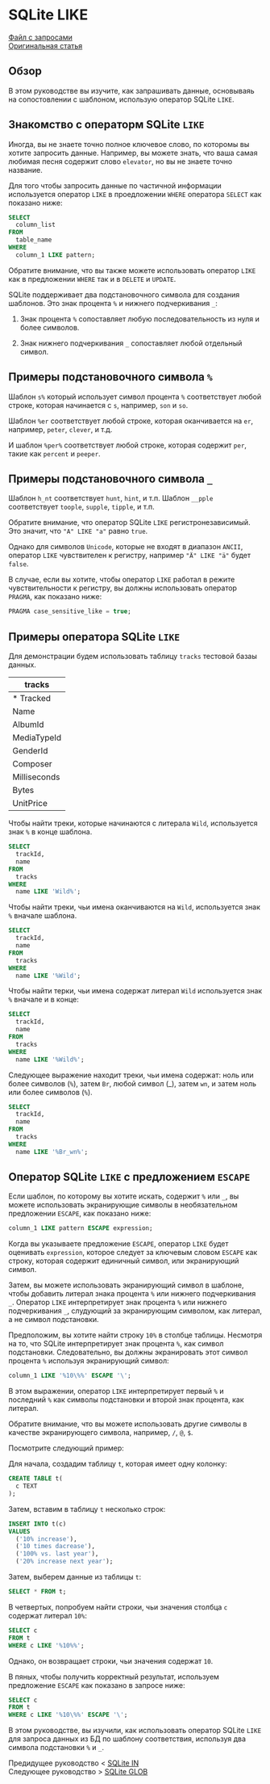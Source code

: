 # SQLite LIKE ######################

[Файл с запросами][querys]   
[Оригинальная статья][origin]

[querys]: ./querys.sql
[origin]: https://www.sqlitetutorial.net/sqlite-like/

## Обзор ##############################

В этом руководстве вы изучите, как запрашивать данные, основываяь на сопостовлении с шаблоном, использую оператор SQLite `LIKE`.

## Знакомство с операторм SQLite `LIKE`

Иногда, вы не знаете точно полное ключевое слово, по которомы вы хотите запросить данные. Например, вы можете знать, что ваша самая любимая песня содержит слово `elevator`, но вы не знаете точно название.

Для того чтобы запросить данные по частичной информации используется оператор `LIKE` в проедложении `WHERE` оператора `SELECT` как показано ниже:

~~~ SQL ~~~~~~~~~~~~~~~~~~~~~~~~~~~~~~~
SELECT
  column_list
FROM
  table_name
WHERE
  column_1 LIKE pattern;
~~~~~~~~~~~~~~~~~~~~~~~~~~~~~~~~~~~~~~~

Обратите внимание, что вы также можете использовать оператор `LIKE` как в предложении `WHERE` так и в `DELETE` и `UPDATE`.

SQLite поддерживает два подстановочного символа для создания шаблонов. Это знак процента `%` и нижнего подчеркивания `_`:

1. Знак процента `%` сопоставляет любую последовательность из нуля и более символов.

2. Знак нижнего подчеркивания `_` сопоставляет любой отдельный символ.

## Примеры подстановочного символа `%`

Шаблон `s%` который использует символ процента `%` соответствует любой строке, которая начинается с `s`, например, `son` и `so`.

Шаблон `%er` соответствует любой строке, которая оканчивается на `er`, например, `peter`, `clever`, и т.д.

И шаблон `%per%` соответствует любой строке, которая содержит `per`, такие как `percent` и `peeper`.

## Примеры подстановочного символа `_`

Шаблон `h_nt` соответствует `hunt`, `hint`, и т.п. Шаблон `__pple` соответствует `toople`, `supple`, `tipple`, и т.п.

Обратите внимание, что оператор SQLite `LIKE` регистронезависимый. Это значит, что `"A" LIKE "a"` равно `true`.

Однако для символов `Unicode`, которые не входят в диапазон `ANCII`, оператор `LIKE` чувствителен к регистру, например `"Ä" LIKE "ä"` будет `false`.

В случае, если вы хотите, чтобы оператор `LIKE` работал в режите чувствительности к регистру, вы должны использовать оператор `PRAGMA`, как показано ниже:

~~~ SQL ~~~~~~~~~~~~~~~~~~~~~~~~~~~~~~~
PRAGMA case_sensitive_like = true;
~~~~~~~~~~~~~~~~~~~~~~~~~~~~~~~~~~~~~~~

## Примеры оператора SQLite `LIKE`

Для демонстрации будем использовать таблицу `tracks` тестовой базаы данных.

|   tracks       |
|----------------|
| * Tracked      |
|   Name         |
|   AlbumId      |
|   MediaTypeId  |
|   GenderId     |
|   Composer     |
|   Milliseconds |
|   Bytes        |
|   UnitPrice    |

Чтобы найти треки, которые начинаются с литерала `Wild`, используется знак `%` в конце шаблона.

~~~ SQL ~~~~~~~~~~~~~~~~~~~~~~~~~~~~~~~
SELECT
  trackId,
  name
FROM
  tracks
WHERE
  name LIKE 'Wild%';
~~~~~~~~~~~~~~~~~~~~~~~~~~~~~~~~~~~~~~~

Чтобы найти треки, чьи имена оканчиваются на `Wild`, используется знак `%` вначале шаблона.

~~~ SQL ~~~~~~~~~~~~~~~~~~~~~~~~~~~~~~~
SELECT
  trackId,
  name
FROM
  tracks
WHERE
  name LIKE '%Wild';
~~~~~~~~~~~~~~~~~~~~~~~~~~~~~~~~~~~~~~~

Чтобы найти терки, чьи имена содержат литерал `Wild` используется знак `%` вначале и в конце:

~~~ SQL ~~~~~~~~~~~~~~~~~~~~~~~~~~~~~~~
SELECT
  trackId,
  name
FROM
  tracks
WHERE
  name LIKE '%Wild%';
~~~~~~~~~~~~~~~~~~~~~~~~~~~~~~~~~~~~~~~

Следующее выражение находит треки, чьи имена содержат: ноль или более символов (`%`), затем `Br`, любой символ (_), затем `wn`, и затем ноль или более символов (`%`).

~~~ SQL ~~~~~~~~~~~~~~~~~~~~~~~~~~~~~~~
SELECT
  trackId,
  name
FROM
  tracks
WHERE
  name LIKE '%Br_wn%';
~~~~~~~~~~~~~~~~~~~~~~~~~~~~~~~~~~~~~~~

## Оператор SQLite `LIKE` с предложением `ESCAPE`

Если шаблон, по которому вы хотите искать, содержит `%` или `_`, вы можете использовать экранирующие символы в необязательном предложении `ESCAPE`, как показано ниже:

~~~ SQL ~~~~~~~~~~~~~~~~~~~~~~~~~~~~~~~
column_1 LIKE pattern ESCAPE expression;
~~~~~~~~~~~~~~~~~~~~~~~~~~~~~~~~~~~~~~~

Когда вы указываете предложение `ESCAPE`, оператор `LIKE` будет оценивать `expression`, которое следует за ключевым словом `ESCAPE` как строку, которая содержит единичный символ, или экранирующий символ.

Затем, вы можете использовать экранирующий символ в шаблоне, чтобы добавить литерал знака процента `%` или нижнего подчеркивания `_`. Оператор `LIKE` интерпретирует знак процента `%` или нижнего подчеркивания `_`, слудующий за экранирующим символом, как литерал, а не символ подстановки.

Предположим, вы хотите найти строку `10%` в столбце таблицы. Несмотря на то, что SQLite интерпретирует знак процента `%`, как символ подстановки. Следовательно, вы должны экранировать этот символ процента `%` используя экранирующий символ:

~~~ SQL ~~~~~~~~~~~~~~~~~~~~~~~~~~~~~~~
column_1 LIKE '%10\%%' ESCAPE '\';
~~~~~~~~~~~~~~~~~~~~~~~~~~~~~~~~~~~~~~~

В этом выражении, оператор `LIKE` интерпретирует первый `%` и последний `%` как символы подстановки и второй знак процента, как литерал.

Обратите внимание, что вы можете использовать другие символы в качестве экранирующего символа, например, `/`, `@`, `$`.

Посмотрите следующий пример:

Для начала, создадим таблицу `t`, которая имеет одну колонку:

~~~ SQL ~~~~~~~~~~~~~~~~~~~~~~~~~~~~~~~
CREATE TABLE t(
  c TEXT
);
~~~~~~~~~~~~~~~~~~~~~~~~~~~~~~~~~~~~~~~

Затем, вставим в таблицу `t` несколько строк:

~~~ SQL ~~~~~~~~~~~~~~~~~~~~~~~~~~~~~~~
INSERT INTO t(c)
VALUES
  ('10% increase'),
  ('10 times dacrease'),
  ('100% vs. last year'),
  ('20% increase next year');
~~~~~~~~~~~~~~~~~~~~~~~~~~~~~~~~~~~~~~~

Затем, выберем данные из таблицы `t`:

~~~ SQL ~~~~~~~~~~~~~~~~~~~~~~~~~~~~~~~
SELECT * FROM t;
~~~~~~~~~~~~~~~~~~~~~~~~~~~~~~~~~~~~~~~

В четвертых, попробуем найти строки, чьи значения столбца `c` содержат литерал `10%`:

~~~ SQL ~~~~~~~~~~~~~~~~~~~~~~~~~~~~~~~
SELECT c
FROM t
WHERE c LIKE '%10%%';
~~~~~~~~~~~~~~~~~~~~~~~~~~~~~~~~~~~~~~~

Однако, он возвращает строки, чьи значения содержат `10`.

В пяных, чтобы получить корректный результат, используем предложение `ESCAPE` как показано в запросе ниже:

~~~ SQL ~~~~~~~~~~~~~~~~~~~~~~~~~~~~~~~
SELECT c
FROM t
WHERE c LIKE '%10\%%' ESCAPE '\';
~~~~~~~~~~~~~~~~~~~~~~~~~~~~~~~~~~~~~~~

В этом руководстве, вы изучили, как использовать оператор SQLite `LIKE` для запроса данных из БД по шаблону соответствия, используя два символа подстановки `%` и `_`.

Предидущее руководство < [SQLite IN][prev]  
Следующее руководство > [SQLite GLOB][next]

[prev]: ../07_In/translate.md
[next]: ../09_Glob/translate.md